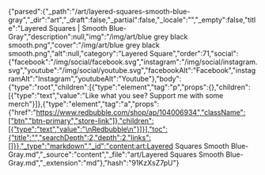 {"parsed":{"_path":"/art/layered-squares-smooth-blue-gray","_dir":"art","_draft":false,"_partial":false,"_locale":"","_empty":false,"title":"Layered Squares | Smooth Blue-Gray","description":null,"img":"/img/art/blue grey black smooth.png","cover":"/img/art/blue grey black smooth.png","alt":null,"category":"Layered Square","order":71,"social":{"facebook":"/img/social/facebook.svg","instagram":"/img/social/instagram.svg","youtube":"/img/social/youtube.svg","facebookAlt":"Facebook","instagramAlt":"Instagram","youtubeAlt":"Youtube"},"body":{"type":"root","children":[{"type":"element","tag":"p","props":{},"children":[{"type":"text","value":"Like what you see? Support me with some merch"}]},{"type":"element","tag":"a","props":{"href":"https://www.redbubble.com/shop/ap/104006934","className":["btn","btn-primary","store-link"]},"children":[{"type":"text","value":"\nRedbubble\n"}]}],"toc":{"title":"","searchDepth":2,"depth":2,"links":[]}},"_type":"markdown","_id":"content:art:Layered Squares Smooth Blue-Gray.md","_source":"content","_file":"art/Layered Squares Smooth Blue-Gray.md","_extension":"md"},"hash":"91KzXsZ7pU"}